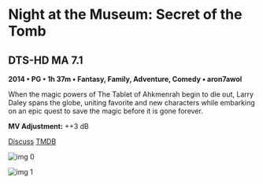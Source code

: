 # Night at the Museum: Secret of the Tomb

## DTS-HD MA 7.1

**2014 • PG • 1h 37m • Fantasy, Family, Adventure, Comedy • aron7awol**

When the magic powers of The Tablet of Ahkmenrah begin to die out, Larry Daley spans the globe, uniting favorite and new characters while embarking on an epic quest to save the magic before it is gone forever.

**MV Adjustment:** ++3 dB

[Discuss](https://www.avsforum.com/threads/bass-eq-for-filtered-movies.2995212/post-57849486)  [TMDB](181533)

![img 0](https://i.imgur.com/wcnxiFK.jpg)

![img 1](https://i.imgur.com/HMr9had.jpg)

